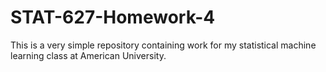 # STAT-627-Homework-4

This is a very simple repository containing work for my statistical machine learning class at American University.
